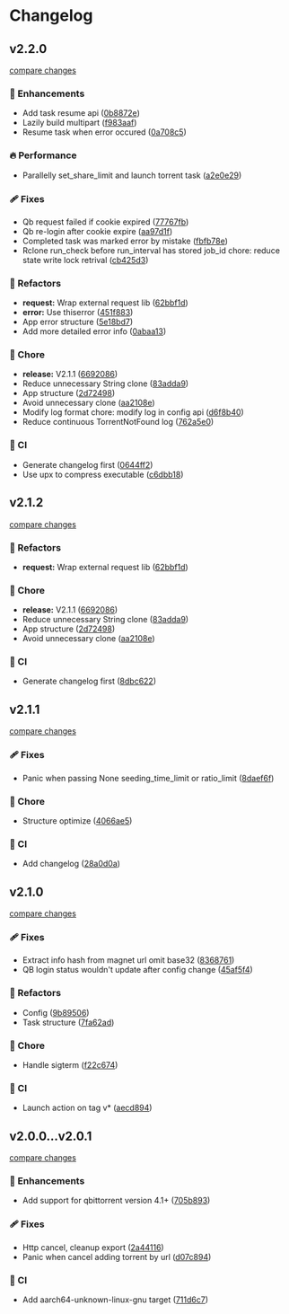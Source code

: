 # Changelog


## v2.2.0

[compare changes](https://github.com/uchouT/qb-downloader/compare/v2.1.1...v2.2.0)

### 🚀 Enhancements

- Add task resume api ([0b8872e](https://github.com/uchouT/qb-downloader/commit/0b8872e))
- Lazily build multipart ([f983aaf](https://github.com/uchouT/qb-downloader/commit/f983aaf))
- Resume task when error occured ([0a708c5](https://github.com/uchouT/qb-downloader/commit/0a708c5))

### 🔥 Performance

- Parallelly set_share_limit and launch torrent task ([a2e0e29](https://github.com/uchouT/qb-downloader/commit/a2e0e29))

### 🩹 Fixes

- Qb request failed if cookie expired ([77767fb](https://github.com/uchouT/qb-downloader/commit/77767fb))
- Qb re-login after cookie expire ([aa97d1f](https://github.com/uchouT/qb-downloader/commit/aa97d1f))
- Completed task was marked error by mistake ([fbfb78e](https://github.com/uchouT/qb-downloader/commit/fbfb78e))
- Rclone run_check before run_interval has stored job_id chore: reduce state write lock retrival ([cb425d3](https://github.com/uchouT/qb-downloader/commit/cb425d3))

### 💅 Refactors

- **request:** Wrap external request lib ([62bbf1d](https://github.com/uchouT/qb-downloader/commit/62bbf1d))
- **error:** Use thiserror ([451f883](https://github.com/uchouT/qb-downloader/commit/451f883))
- App error structure ([5e18bd7](https://github.com/uchouT/qb-downloader/commit/5e18bd7))
- Add more detailed error info ([0abaa13](https://github.com/uchouT/qb-downloader/commit/0abaa13))

### 🏡 Chore

- **release:** V2.1.1 ([6692086](https://github.com/uchouT/qb-downloader/commit/6692086))
- Reduce unnecessary String clone ([83adda9](https://github.com/uchouT/qb-downloader/commit/83adda9))
- App structure ([2d72498](https://github.com/uchouT/qb-downloader/commit/2d72498))
- Avoid unnecessary clone ([aa2108e](https://github.com/uchouT/qb-downloader/commit/aa2108e))
- Modify log format chore: modify log in config api ([d6f8b40](https://github.com/uchouT/qb-downloader/commit/d6f8b40))
- Reduce continuous TorrentNotFound log ([762a5e0](https://github.com/uchouT/qb-downloader/commit/762a5e0))

### 🤖 CI

- Generate changelog first ([0644ff2](https://github.com/uchouT/qb-downloader/commit/0644ff2))
- Use upx to compress executable ([c6dbb18](https://github.com/uchouT/qb-downloader/commit/c6dbb18))

## v2.1.2

[compare changes](https://github.com/uchouT/qb-downloader/compare/v2.1.1...v2.1.2)

### 💅 Refactors

- **request:** Wrap external request lib ([62bbf1d](https://github.com/uchouT/qb-downloader/commit/62bbf1d))

### 🏡 Chore

- **release:** V2.1.1 ([6692086](https://github.com/uchouT/qb-downloader/commit/6692086))
- Reduce unnecessary String clone ([83adda9](https://github.com/uchouT/qb-downloader/commit/83adda9))
- App structure ([2d72498](https://github.com/uchouT/qb-downloader/commit/2d72498))
- Avoid unnecessary clone ([aa2108e](https://github.com/uchouT/qb-downloader/commit/aa2108e))

### 🤖 CI

- Generate changelog first ([8dbc622](https://github.com/uchouT/qb-downloader/commit/8dbc622))

## v2.1.1

[compare changes](https://github.com/uchouT/qb-downloader/compare/v2.1.0...v2.1.1)

### 🩹 Fixes

- Panic when passing None seeding_time_limit or ratio_limit ([8daef6f](https://github.com/uchouT/qb-downloader/commit/8daef6f))

### 🏡 Chore

- Structure optimize ([4066ae5](https://github.com/uchouT/qb-downloader/commit/4066ae5))

### 🤖 CI

- Add changelog ([28a0d0a](https://github.com/uchouT/qb-downloader/commit/28a0d0a))

## v2.1.0

[compare changes](https://github.com/uchouT/qb-downloader/compare/v2.0.1...v2.1.0)

### 🩹 Fixes

- Extract info hash from magnet url omit base32 ([8368761](https://github.com/uchouT/qb-downloader/commit/8368761))
- QB login status wouldn't update after config change ([45af5f4](https://github.com/uchouT/qb-downloader/commit/45af5f4))

### 💅 Refactors

- Config ([9b89506](https://github.com/uchouT/qb-downloader/commit/9b89506))
- Task structure ([7fa62ad](https://github.com/uchouT/qb-downloader/commit/7fa62ad))

### 🏡 Chore

- Handle sigterm ([f22c674](https://github.com/uchouT/qb-downloader/commit/f22c674))

### 🤖 CI

- Launch action on tag v* ([aecd894](https://github.com/uchouT/qb-downloader/commit/aecd894))

## v2.0.0...v2.0.1

[compare changes](https://github.com/uchouT/qb-downloader/compare/v2.0.0...v2.0.1)

### 🚀 Enhancements

- Add support for qbittorrent version 4.1+ ([705b893](https://github.com/uchouT/qb-downloader/commit/705b893))

### 🩹 Fixes

- Http cancel, cleanup export ([2a44116](https://github.com/uchouT/qb-downloader/commit/2a44116))
- Panic when cancel adding torrent by url ([d07c894](https://github.com/uchouT/qb-downloader/commit/d07c894))

### 🤖 CI

- Add aarch64-unknown-linux-gnu target ([711d6c7](https://github.com/uchouT/qb-downloader/commit/711d6c7))


